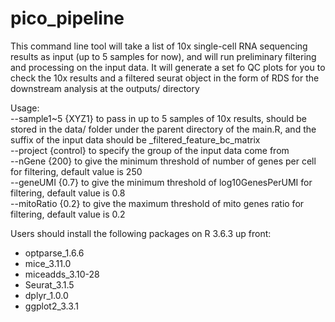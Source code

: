 # pico_pipeline
This command line tool will take a list of 10x single-cell RNA sequencing results as input (up to 5 samples for now), and will run preliminary filtering and processing on the input data. It will generate a set fo QC plots for you to check the 10x results and a filtered seurat object in the form of RDS for the downstream analysis at the outputs/ directory<br/>

Usage:<br/>
--sample1~5 {XYZ1} to pass in up to 5 samples of 10x results, should be stored in the data/ folder under the parent directory of the main.R, and the suffix of the input data should be _filtered_feature_bc_matrix<br/>
--project {control} to specify the group of the input data come from<br/>
--nGene {200} to give the minimum threshold of number of genes per cell for filtering, default value is 250<br/>
--geneUMI {0.7} to give the minimum threshold of log10GenesPerUMI for filtering, default value is 0.8<br/>
--mitoRatio {0.2} to give the maximum threshold of mito genes ratio for filtering, default value is 0.2<br/>

Users should install the following packages on R 3.6.3 up front:<br/>
* optparse_1.6.6 
* mice_3.11.0
* miceadds_3.10-28
* Seurat_3.1.5
* dplyr_1.0.0
* ggplot2_3.3.1
